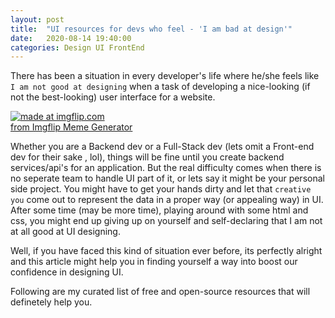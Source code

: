 ```yaml
---
layout: post
title:  "UI resources for devs who feel - 'I am bad at design'"
date:   2020-08-14 19:40:00
categories: Design UI FrontEnd
---
```


There has been a situation in every developer's life where he/she feels like `I am not good at designing` when a task of developing a nice-looking (if not the best-looking) user interface for a website. 

<div class="center">
  <a href="https://imgflip.com/i/4bgh2e"><img src="https://i.imgflip.com/4bgh2e.jpg" title="made at imgflip.com"/></a><div><a href="https://imgflip.com/memegenerator">from       Imgflip Meme Generator</a></div>  
</div>

Whether you are a Backend dev or a Full-Stack dev (lets omit a Front-end dev for their sake , lol), things will be fine until you create backend services/api's for an application. But the real difficulty comes when there is no seperate team to handle UI part of it, or lets say it might be your personal side project. You might have to get your hands dirty and let that `creative you` come out to represent the data in a proper way (or appealing way) in UI. After some time (may be more time), playing around with some html and css, you might end up giving up on yourself and self-declaring that I am not at all good at UI designing. 

Well, if you have faced this kind of situation ever before, its perfectly alright and this article might help you in finding yourself a way into boost our confidence in designing UI. 

Following are my curated list of free and open-source resources that will definetely help you.


